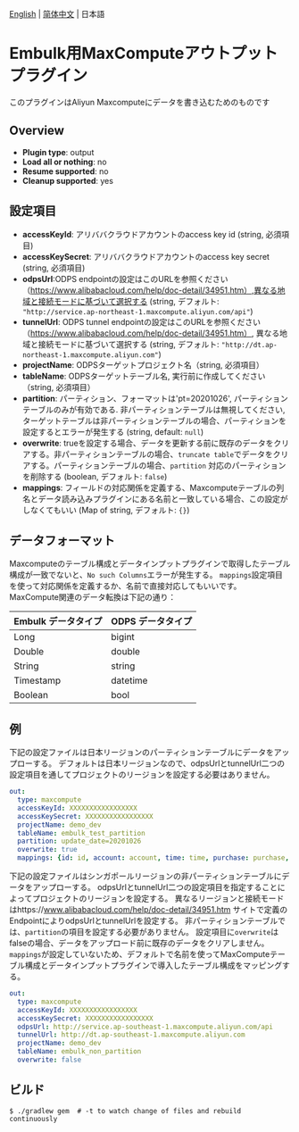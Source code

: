[English](./README.md) | [简体中文](./README_zh-CN.md) | 日本語

# Embulk用MaxComputeアウトプットプラグイン

このプラグインはAliyun Maxcomputeにデータを書き込むためのものです

## Overview

* **Plugin type**: output
* **Load all or nothing**: no
* **Resume supported**: no
* **Cleanup supported**: yes

## 設定項目

- **accessKeyId**: アリババクラウドアカウントのaccess key id (string, 必須項目)
- **accessKeySecret**: アリババクラウドアカウントのaccess key secret (string, 必須項目)
- **odpsUrl**:ODPS endpointの設定はこのURLを参照ください（https://www.alibabacloud.com/help/doc-detail/34951.htm）,異なる地域と接続モードに基づいて選択する (string, デフォルト: `"http://service.ap-northeast-1.maxcompute.aliyun.com/api"`)
- **tunnelUrl**: ODPS tunnel endpointの設定はこのURLを参照ください（https://www.alibabacloud.com/help/doc-detail/34951.htm）, 異なる地域と接続モードに基づいて選択する (string, デフォルト: `"http://dt.ap-northeast-1.maxcompute.aliyun.com"`)
- **projectName**: ODPSターゲットプロジェクト名（string, 必須項目）
- **tableName**:  ODPSターゲットテーブル名, 実行前に作成してください（string, 必須項目）
- **partition**: パーティション、フォーマットは'pt=20201026', パーティションテーブルのみが有効である. 非パーティションテーブルは無視してください, ターゲットテーブルは非パーティションテーブルの場合、パーティションを設定するとエラーが発生する (string, default: `null`)
- **overwrite**: trueを設定する場合、データを更新する前に既存のデータをクリアする。非パーティションテーブルの場合、`truncate table`でデータをクリアする。パーティションテーブルの場合、`partition` 対応のパーティションを削除する (boolean, デフォルト: `false`)
- **mappings**: フィールドの対応関係を定義する、Maxcomputeテーブルの列名とデータ読み込みプラグインにある名前と一致している場合、この設定がしなくてもいい (Map of string, デフォルト: `{}`)

## データフォーマット
Maxcomputeのテーブル構成とデータインプットプラグインで取得したテーブル構成が一致でないと、`No such Columns`エラーが発生する。
`mappings`設定項目を使って対応関係を定義するか、名前で直接対応してもいいです。
MaxCompute関連のデータ転換は下記の通り：

| Embulk データタイプ | ODPS データタイプ    |
| --------         | ----- |
| Long             |bigint |
| Double           |double |
| String           |string |
| Timestamp        |datetime |
| Boolean          |bool |

## 例

下記の設定ファイルは日本リージョンのパーティションテーブルにデータをアップローする。
デフォルトは日本リージョンなので、odpsUrlとtunnelUrl二つの設定項目を通してプロジェクトのリージョンを設定する必要はありません。

```yaml
out:
  type: maxcompute
  accessKeyId: XXXXXXXXXXXXXXXXX
  accessKeySecret: XXXXXXXXXXXXXXXXX
  projectName: demo_dev
  tableName: embulk_test_partition
  partition: update_date=20201026
  overwrite: true
  mappings: {id: id, account: account, time: time, purchase: purchase, comments: comments}
```

下記の設定ファイルはシンガポールリージョンの非パーティションテーブルにデータをアップローする。
odpsUrlとtunnelUrl二つの設定項目を指定することによってプロジェクトのリージョンを設定する。
異なるリージョンと接続モードはhttps://www.alibabacloud.com/help/doc-detail/34951.htm
サイトで定義のEndpointによりodpsUrlとtunnelUrlを設定する。
非パーティションテーブルでは、`partition`の項目を設定する必要がありません。
設定項目に`overwrite`はfalseの場合、データをアップロード前に既存のデータをクリアしません。
`mappings`が設定していないため、デフォルトで名前を使ってMaxComputeテーブル構成とデータインプットプラグインで導入したテーブル構成をマッピングする。

```yaml
out:
  type: maxcompute
  accessKeyId: XXXXXXXXXXXXXXXXX
  accessKeySecret: XXXXXXXXXXXXXXXXX
  odpsUrl: http://service.ap-southeast-1.maxcompute.aliyun.com/api
  tunnelUrl: http://dt.ap-southeast-1.maxcompute.aliyun.com
  projectName: demo_dev
  tableName: embulk_non_partition
  overwrite: false
```


## ビルド

```
$ ./gradlew gem  # -t to watch change of files and rebuild continuously
```
